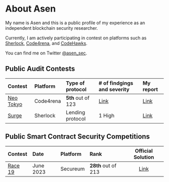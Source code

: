 # About Asen

My name is Asen and this is a public profile of my experience as an independent blockchain security researcher.

Currently, I am actively participating in contest on platforms such as [Sherlock](https://www.sherlock.xyz/), [Code4rena](https://code4rena.com/), and [CodeHawks](https://www.codehawks.com/).

You can find me on Twitter [@asen_sec](https://twitter.com/asen_sec).

## Public Audit Contests

| Contest                                                               | Platform  | Type of protocol   | # of findgings and severity                            | My report                                    |
| :-------------------------------------------------------------------- | :-------- | :----------------- | :----------------------------------------------------- | :------------------------------------------- |
| [Neo Tokyo](https://code4rena.com/contests/2023-03-neo-tokyo-contest) | Code4rena | **5th** out of 123 | [Link](https://code4rena.com/reports/2023-03-neotokyo) | [Link](reports/2023-03-neo-tokyo-contest.md) |
| [Surge](https://audits.sherlock.xyz/contests/51)                      | Sherlock  | Lending protocol   | 1 High                                                 | [Link](reports/2023-02-olympus.md)           |

## Public Smart Contract Security Competitions

| Contest                                                            | Date      | Platform | Rank                |                                       Official Solution                                        |
| :----------------------------------------------------------------- | :-------- | :------- | :------------------ | :--------------------------------------------------------------------------------------------: |
| [Race 19](https://twitter.com/asen_sec/status/1676505734522056704) | June 2023 | Secureum | **28th** out of 213 | [Link](https://ventral.digital/posts/2023/7/3/race-19-of-the-secureum-bootcamp-epoch-infinity) |
